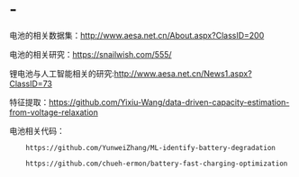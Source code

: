 # -

电池的相关数据集：http://www.aesa.net.cn/About.aspx?ClassID=200


电池的相关研究：https://snailwish.com/555/

锂电池与人工智能相关的研究:http://www.aesa.net.cn/News1.aspx?ClassID=73

特征提取：https://github.com/Yixiu-Wang/data-driven-capacity-estimation-from-voltage-relaxation

电池相关代码：

		https://github.com/YunweiZhang/ML-identify-battery-degradation
		
		https://github.com/chueh-ermon/battery-fast-charging-optimization
